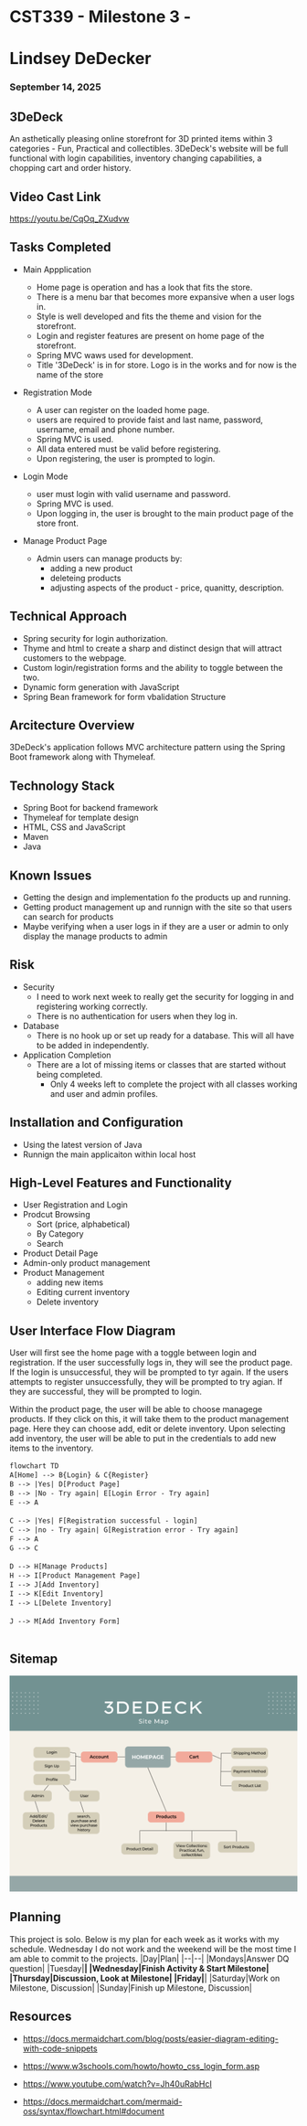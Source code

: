 # CST339 - Milestone 3 - 
# Lindsey DeDecker
### September 14, 2025



## 3DeDeck
An asthetically pleasing online storefront for 3D printed items within 3 categories - Fun, Practical and collectibles.  3DeDeck's website will be full functional with login capabilities, inventory changing capabilities, a chopping cart and order history. 

## Video Cast Link
https://youtu.be/CqOq_ZXudvw    

## Tasks Completed
- Main Appplication
    - Home page is operation and has a look that fits the store.
    - There is a menu bar that becomes more expansive when a user logs in. 
    - Style is well developed and fits the theme and vision for the storefront.
    - Login and register features are present on home page of the storefront. 
    - Spring MVC waws used for development.
    - Title '3DeDeck' is in for store.  Logo is in the works and for now is the name of the store

- Registration Mode
    - A user can register on the loaded home page.
    - users are required to provide faist and last name, password, username, email and phone number. 
    - Spring MVC is used.
    - All data entered must be valid before registering.
    - Upon registering, the user is prompted to login.

- Login Mode
    - user must login with valid username and password.
    - Spring MVC is used.
    - Upon logging in, the user is brought to the main product page of the store front. 

- Manage Product Page
    - Admin users can manage products by:
        - adding a new product
        - deleteing products
        - adjusting aspects of the product - price, quanitty, description.

## Technical Approach
- Spring security for login authorization.
- Thyme and html to create a sharp and distinct design that will attract customers to the webpage.
- Custom login/registration forms  and the  ability to toggle between the two.
- Dynamic form generation with JavaScript
- Spring Bean framework for form vbalidation Structure

## Arcitecture Overview
3DeDeck's application follows MVC architecture pattern using the Spring Boot framework along with Thymeleaf.  

## Technology Stack
- Spring Boot for backend framework
- Thymeleaf for template design
- HTML, CSS and JavaScript
- Maven
- Java

## Known Issues
- Getting the design and implementation fo the products up and running.
- Getting product management up and runnign with the site so that users can search for products
- Maybe verifying when a user logs in if they are a user or admin to only display the manage products to admin


## Risk 
- Security 
    - I need to work next week to really get the security for logging in and registering working correctly. 
    - There is no authentication for users when they log in.
- Database
    - There is no hook up or set up ready for a database.  This will all have to be added in independently. 
- Application Completion
    - There are a lot of missing items or classes that are started without being completed.  
        - Only 4 weeks left to complete the project with all classes working and user and admin profiles.

## Installation and Configuration
- Using the latest version of Java
- Runnign the main applicaiton within local host


## High-Level Features and Functionality
- User Registration and Login
- Prodcut Browsing
    - Sort (price, alphabetical)
    - By Category
    - Search
- Product Detail Page
- Admin-only product management
- Product Management
    - adding new items
    - Editing current inventory
    - Delete inventory

## User Interface Flow Diagram
User will first see the home page with a toggle between login and registration.  If the user successfully logs in, they will see the product page.  If the login is unsuccessful, they will  be prompted to tyr again.  If the users attempts to register unsuccessfully, they will be prompted to try agian.  If they are successful, they will be prompted to login. 

Within the product page, the user will be able to choose managege products. If they click on this, it will take them to the product management page. Here they can choose add, edit or delete inventory.  Upon selecting add inventory, the user will be able to put in the credentials to add new items to the inventory. 

```mermaid
flowchart TD
A[Home] --> B{Login} & C{Register}
B --> |Yes| D[Product Page]
B --> |No - Try again| E[Login Error - Try again]
E --> A

C --> |Yes| F[Registration successful - login]
C --> |no - Try again| G[Registration error - Try again]
F --> A
G --> C

D --> H[Manage Products]
H --> I[Product Management Page]
I --> J[Add Inventory]
I --> K[Edit Inventory]
I --> L[Delete Inventory]

J --> M[Add Inventory Form]


```

## Sitemap

![3DeDeck Sitemap](./sitemap.png)

## Planning 

This project is solo.  Below is my plan for each week as it works with my schedule.  Wednesday I do not work and the weekend will be the most time I am able to commit to the projects.
|Day|Plan|
|--|--|
|Mondays|Answer DQ question|
|Tuesday|**|
|Wednesday|Finish Activity & Start Milestone|
|Thursday|Discussion, Look at Milestone|
|Friday|**|
|Saturday|Work on Milestone, Discussion|
|Sunday|Finish up Milestone, Discussion|

## Resources

- https://docs.mermaidchart.com/blog/posts/easier-diagram-editing-with-code-snippets

- https://www.w3schools.com/howto/howto_css_login_form.asp

- https://www.youtube.com/watch?v=Jh40uRabHcI   

- https://docs.mermaidchart.com/mermaid-oss/syntax/flowchart.html#document

